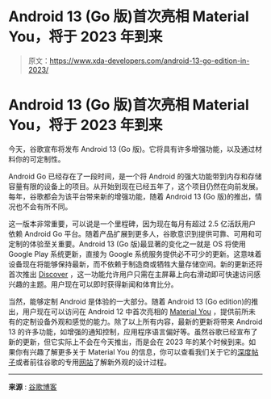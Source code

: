 # Android 13 (Go 版)首次亮相 Material You，将于 2023 年到来

> 原文：<https://www.xda-developers.com/android-13-go-edition-in-2023/>

# Android 13 (Go 版)首次亮相 Material You，将于 2023 年到来

今天，谷歌宣布将发布 Android 13 (Go 版)。它将具有许多增强功能，以及通过材料你的可定制性。

Android Go 已经存在了一段时间，是一个将 Android 的强大功能带到内存和存储容量有限的设备上的项目。从开始到现在已经五年了，这个项目仍然在向前发展。每年，谷歌都会为该平台带来新的增强功能，随着 Android 13 (Go 版)的推出，情况也不会有所不同。

这一版本非常重要，可以说是一个里程碑，因为现在每月有超过 2.5 亿活跃用户依赖 Android Go 平台。随着产品扩展到更多人，谷歌意识到提供可靠、可用和可定制的体验至关重要。Android 13 (Go 版)最显著的变化之一就是 OS 将使用 Google Play 系统更新，直接为 Google 系统服务提供必不可少的更新。这意味着设备现在将能够保持最新，而不依赖于制造商或牺牲大量存储空间。新的更新还将首次推出 [Discover](https://www.xda-developers.com/google-in-app-browser-ui-search-discover/) ，这一功能允许用户只需在主屏幕上向右滑动即可快速访问感兴趣的主题。用户现在可以即时获得新闻和体育比分。

当然，能够定制 Android 是体验的一大部分。随着 Android 13 (Go edition)的推出，用户现在可以访问在 Android 12 中首次亮相的 [Material You](https://www.xda-developers.com/android-13-more-material-you-color-options/) ，提供前所未有的定制设备外观和感觉的能力。除了以上所有内容，最新的更新将带来 Android 13 的许多功能，如增强的通知控制，应用程序语言偏好等。虽然谷歌已经宣布了新的更新，但它实际上不会在今天推出，而是会在 2023 年的某个时候到来。如果你有兴趣了解更多关于 Material You 的信息，你可以查看我们关于它的[深度帖子](https://www.xda-developers.com/android-13-beta-1-new-color-theming-options-pixel/)或者前往谷歌的专用[网站](https://material.io/blog/announcing-material-you)了解新外观的设计过程。

* * *

**来源** : [谷歌博客](https://blog.google/products/android/android-13-go-edition/)